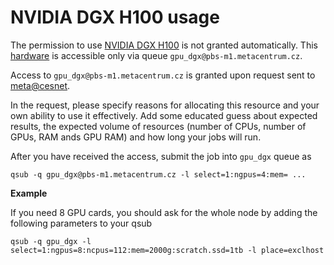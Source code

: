 # NVIDIA DGX H100 usage

The permission to use [NVIDIA DGX H100](https://metavo.metacentrum.cz/en/news/novinka_2023_0011.html) is not granted automatically. This [hardware](https://metavo.metacentrum.cz/pbsmon2/resource/capy.cerit-sc.cz) is accessible only via queue `gpu_dgx@pbs-m1.metacentrum.cz`.

Access to `gpu_dgx@pbs-m1.metacentrum.cz` is granted upon request sent to <meta@cesnet>. 

In the request, please specify reasons for allocating this resource and your own ability to use it effectively. Add some educated guess about expected results, the expected volume of resources (number of CPUs, number of GPUs, RAM ands GPU RAM) and how long your jobs will run.

After you have received the access, submit the job into `gpu_dgx` queue as

    qsub -q gpu_dgx@pbs-m1.metacentrum.cz -l select=1:ngpus=4:mem= ... 


**Example**

If you need 8 GPU cards, you should ask for the whole node by adding the following parameters to your qsub

    qsub -q gpu_dgx -l select=1:ngpus=8:ncpus=112:mem=2000g:scratch.ssd=1tb -l place=exclhost


